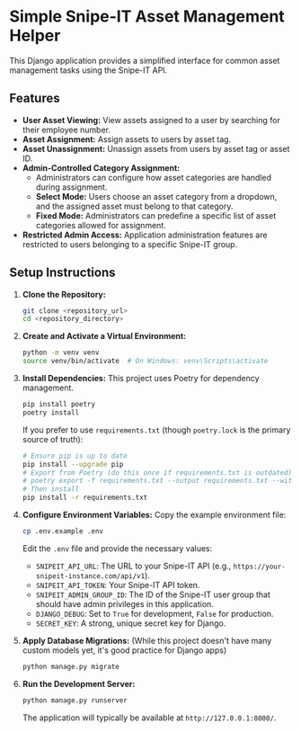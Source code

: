 # Simple Snipe-IT Asset Management Helper

This Django application provides a simplified interface for common asset management tasks using the Snipe-IT API.

## Features

*   **User Asset Viewing:** View assets assigned to a user by searching for their employee number.
*   **Asset Assignment:** Assign assets to users by asset tag.
*   **Asset Unassignment:** Unassign assets from users by asset tag or asset ID.
*   **Admin-Controlled Category Assignment:**
    *   Administrators can configure how asset categories are handled during assignment.
    *   **Select Mode:** Users choose an asset category from a dropdown, and the assigned asset must belong to that category.
    *   **Fixed Mode:** Administrators can predefine a specific list of asset categories allowed for assignment.
*   **Restricted Admin Access:** Application administration features are restricted to users belonging to a specific Snipe-IT group.

## Setup Instructions

1.  **Clone the Repository:**
    ```bash
    git clone <repository_url>
    cd <repository_directory>
    ```

2.  **Create and Activate a Virtual Environment:**
    ```bash
    python -m venv venv
    source venv/bin/activate  # On Windows: venv\Scripts\activate
    ```

3.  **Install Dependencies:**
    This project uses Poetry for dependency management.
    ```bash
    pip install poetry
    poetry install
    ```
    If you prefer to use `requirements.txt` (though `poetry.lock` is the primary source of truth):
    ```bash
    # Ensure pip is up to date
    pip install --upgrade pip
    # Export from Poetry (do this once if requirements.txt is outdated)
    # poetry export -f requirements.txt --output requirements.txt --without-hashes
    # Then install
    pip install -r requirements.txt
    ```

4.  **Configure Environment Variables:**
    Copy the example environment file:
    ```bash
    cp .env.example .env
    ```
    Edit the `.env` file and provide the necessary values:
    *   `SNIPEIT_API_URL`: The URL to your Snipe-IT API (e.g., `https://your-snipeit-instance.com/api/v1`).
    *   `SNIPEIT_API_TOKEN`: Your Snipe-IT API token.
    *   `SNIPEIT_ADMIN_GROUP_ID`: The ID of the Snipe-IT user group that should have admin privileges in this application.
    *   `DJANGO_DEBUG`: Set to `True` for development, `False` for production.
    *   `SECRET_KEY`: A strong, unique secret key for Django.

5.  **Apply Database Migrations:**
    (While this project doesn't have many custom models yet, it's good practice for Django apps)
    ```bash
    python manage.py migrate
    ```

6.  **Run the Development Server:**
    ```bash
    python manage.py runserver
    ```
    The application will typically be available at `http://127.0.0.1:8000/`.
